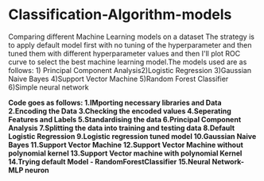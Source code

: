 # Classification-Algorithm-models
Comparing different Machine Learning models on a dataset
The strategy is to apply default model first with no tuning of the hyperparameter and then tuned them with different hyperparameter values and then I'll plot ROC curve to select the best machine learning model.The models used are as follows: 1) Principal Component Analysis2)Logistic Regression 3)Gaussian Naive Bayes 4)Support Vector Machine 5)Random Forest Classifier 6)Simple neural network

**Code goes as follows:
1.IMporting necessary libraries and Data
2.Encoding the Data
3.Checking the encoded values
4.Seperating Features and Labels
5.Standardising the data
6.Principal Component Analysis
7.Splitting the data into training and testing data
8.Default Logistic Regression
9.Logistic regression tuned model
10.Gaussian Naive Bayes
11.Support Vector Machine
12.Support Vector Machine without polynomial kernel
13.Support Vector machine with polynomial Kernel
14.Trying default Model - RandomForestClassifier
15.Neural Network- MLP neuron**
